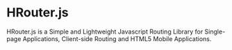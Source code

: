 # HRouter.js
HRouter.js is a Simple and Lightweight Javascript Routing Library for Single-page Applications, Client-side Routing and HTML5 Mobile Applications.
